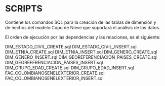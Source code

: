 # SCRIPTS
Contiene los comandos SQL para la creación de las tablas de dimensión y de hechos del modelo Copo de Nieve que soportará el análisis de los datos.

El orden de ejecución por las dependencias y las relaciones, es el siguiente:

DIM_ESTADO_CIVIL_CREATE.sql
DIM_ESTADO_CIVIL_INSERT.sql
DIM_ETNIA_CREATE.sql
DIM_ETNIA_INSERT.sql
DIM_GENERO_CREATE.sql
DIM_GENERO_INSERT.sql
DIM_GEOREFERENCIACION_PAISES_CREATE.sql
DIM_GEOREFERENCIACION_PAISES_INSERT.sql
DIM_GRUPO_EDAD_CREATE.sql
DIM_GRUPO_EDAD_INSERT.sql
FAC_COLOMBIANOSENELEXTERIOR_CREATE.sql
FAC_COLOMBIANOSENELEXTERIOR_INSERT.sql

